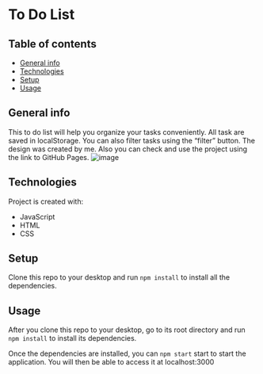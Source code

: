 To Do List
============

## Table of contents
* [General info](#general-info)
* [Technologies](#technologies)
* [Setup](#setup)
* [Usage](#usage)

## General info
This to do list will help you organize your tasks conveniently. All task are saved in localStorage. You can also filter tasks using the “filter” button. The design was created by me. Also you can check and use the project using the link to GitHub Pages.
![image](https://github.com/VitaFilimonova/To-Do_List/assets/114240442/ad25282a-cade-442f-8b6f-71a7f1ca8c70)

	
## Technologies
Project is created with:
* JavaScript
* HTML
* CSS
	
## Setup
Clone this repo to your desktop and run `npm install` to install all the dependencies.

## Usage
After you clone this repo to your desktop, go to its root directory and run `npm install` to install its dependencies.

Once the dependencies are installed, you can `npm start` start to start the application. You will then be able to access it at localhost:3000



